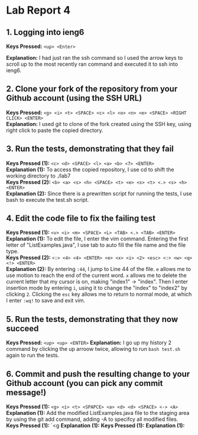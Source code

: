 # Lab Report 4  

## 1. Logging into ieng6
**Keys Pressed:** `<up> <Enter>`

**Explanation:** I had just ran the ssh command so I used the arrow keys to scroll up to the most recently ran command and executed it to ssh into ieng6.  

## 2. Clone your fork of the repository from your Github account (using the SSH URL)  
**Keys Pressed:** `<g> <i> <t> <SPACE> <c> <l> <o> <n> <e> <SPACE> <RIGHT CLICK> <ENTER>`  
**Explanation:** I used git to clone of the fork created using the SSH key, using right click to paste the copied directory. 

## 3. Run the tests, demonstrating that they fail  
**Keys Pressed (1):** `<c> <d> <SPACE> <l> <a> <b> <7> <ENTER>`  
**Explanation  (1):** To access the copied repository, I use cd to shift the working directory to ./lab7  
**Keys Pressed (2):** `<b> <a> <s> <h> <SPACE> <t> <e> <s> <t> <.> <s> <h> <ENTER>`  
**Explanation  (2):** Since there is a prewritten script for running the tests, I use bash to execute the test.sh script.  

## 4. Edit the code file to fix the failing test  
**Keys Pressed (1):** `<v> <i> <m> <SPACE> <L> <TAB> <.> <TAB> <ENTER>`  
**Explanation  (1):** To edit the file, I enter the vim command. Entering the first letter of "ListExamples.java", I use tab to auto fill the file name and the file type.  
**Keys Pressed (2):** `<:> <4> <4> <ENTER> <e> <x> <i> <2> <esc> <:> <w> <q> <!> <ENTER>`  
**Explanation  (2):** By entering `:44`, I jump to Line 44 of the file. `e` allows me to use motion to reach the end of the current word. `x` allows me to delete the current letter that my cursor is on, making "index1" -> "index". Then I enter insertion mode by entering `i`, using it to change the "index" to "index2" by clicking `2`. Clicking the `esc` key allows me to return to normal mode, at which I enter `:wq!` to save and exit vim.  

## 5. Run the tests, demonstrating that they now succeed  
**Keys Pressed:** `<up> <up> <ENTER>`
**Explanation:** I go up my history 2 command by clicking the up arroow twice, allowing to run `bash test.sh` again to run the tests.  

## 6. Commit and push the resulting change to your Github account (you can pick any commit message!)
**Keys Pressed (1):** `<g> <i> <t> <SPAPCE> <a> <d> <d> <SPACE> <-> <A>`
**Explanation  (1):** Add the modified ListExamples.java file to the staging area by using the git add command, adding -A to specifcy all modified files.  
**Keys Pressed (1):** `<g
**Explanation  (1):** 
**Keys Pressed (1):**
**Explanation  (1):** 
